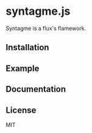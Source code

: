 # syntagme.js

Syntagme is a flux's flamework.


## Installation

## Example

## Documentation

## License

MIT
